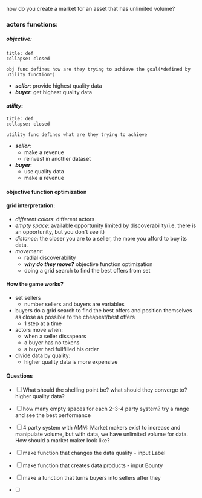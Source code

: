how do you create a market for an asset that has unlimited volume?

### actors functions: 
##### *objective*:
```ad-note
title: def
collapse: closed

obj func defines how are they trying to achieve the goal(*defined by utility function*)
```
- ***seller***: provide highest quality data
- ***buyer***: get highest quality data

#### *utility*:
```ad-note
title: def
collapse: closed

utility func defines what are they trying to achieve 
```
- ***seller***:
	- make a revenue
	- reinvest in another dataset
- ***buyer***: 
	- use quality data 
	- make a revenue

#### objective function optimization

#### grid interpretation:
- *different colors*: different actors
- *empty space*: available opportunity limited by discoverability(i.e. there is an opportunity, but you don't see it)
- *distance*: the closer you are to a seller, the more you afford to buy its data.
- *movement*: 
	- radial discoverability
	- ***why do they move?*** objective function optimization
	- doing a grid search to find the best offers from set

#### How the game works?
- set sellers
	- number sellers and buyers are variables
- buyers do a grid search to find the best offers and position themselves as close as possible to the cheapest/best offers
	- 1 step at a time
- actors move when:
	- when a seller dissapears
	- a buyer has no tokens
	- a buyer had fullfilled his order
- divide data by quality: 
	- higher quality data is more expensive


#### Questions
- [ ] What should the shelling point be? what should they converge to? higher quality data?


- [ ] how many empty spaces for each 2-3-4 party system?
	try a range and see the best performance
- [ ] 4 party system with AMM: Market makers exist to increase and manipulate volume, but with data, we have unlimited volume for data. How should a market maker look like?
- [ ] make function that changes the data quality - input Label
- [ ] make function that creates data products - input Bounty
- [ ] make a function that turns buyers into sellers after they
- [ ] 

